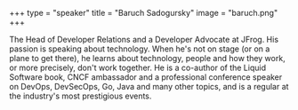 +++
type = "speaker"
title = "Baruch Sadogursky"
image = "baruch.png"
+++

The Head of Developer Relations and a Developer Advocate at JFrog. His passion is speaking about technology. When he's not on stage (or on a plane to get there), he learns about technology, people and how they work, or more precisely, don't work together. He is a co-author of the Liquid Software book, CNCF ambassador and a professional conference speaker on DevOps, DevSecOps, Go, Java and many other topics, and is a regular at the industry's most prestigious events.

